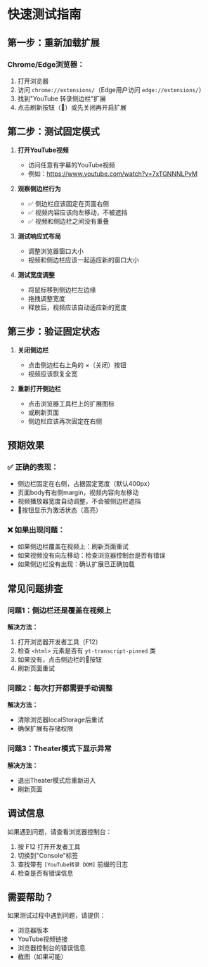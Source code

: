 # 快速测试指南

## 第一步：重新加载扩展

### Chrome/Edge浏览器：
1. 打开浏览器
2. 访问 `chrome://extensions/`（Edge用户访问 `edge://extensions/`）
3. 找到"YouTube 转录侧边栏"扩展
4. 点击刷新按钮（🔄）或先关闭再开启扩展

## 第二步：测试固定模式

1. **打开YouTube视频**
   - 访问任意有字幕的YouTube视频
   - 例如：https://www.youtube.com/watch?v=7xTGNNNLPyM

2. **观察侧边栏行为**
   - ✅ 侧边栏应该固定在页面右侧
   - ✅ 视频内容应该向左移动，不被遮挡
   - ✅ 视频和侧边栏之间没有重叠

3. **测试响应式布局**
   - 调整浏览器窗口大小
   - 视频和侧边栏应该一起适应新的窗口大小

4. **测试宽度调整**
   - 将鼠标移到侧边栏左边缘
   - 拖拽调整宽度
   - 释放后，视频应该自动适应新的宽度

## 第三步：验证固定状态

1. **关闭侧边栏**
   - 点击侧边栏右上角的 ×（关闭）按钮
   - 视频应该恢复全宽

2. **重新打开侧边栏**
   - 点击浏览器工具栏上的扩展图标
   - 或刷新页面
   - 侧边栏应该再次固定在右侧

## 预期效果

### ✅ 正确的表现：
- 侧边栏固定在右侧，占据固定宽度（默认400px）
- 页面body有右侧margin，视频内容向左移动
- 视频播放器宽度自动调整，不会被侧边栏遮挡
- 📌按钮显示为激活状态（高亮）

### ❌ 如果出现问题：
- 如果侧边栏覆盖在视频上：刷新页面重试
- 如果视频没有向左移动：检查浏览器控制台是否有错误
- 如果侧边栏没有出现：确认扩展已正确加载

## 常见问题排查

### 问题1：侧边栏还是覆盖在视频上
**解决方法：**
1. 打开浏览器开发者工具（F12）
2. 检查 `<html>` 元素是否有 `yt-transcript-pinned` 类
3. 如果没有，点击侧边栏的📌按钮
4. 刷新页面重试

### 问题2：每次打开都需要手动调整
**解决方法：**
- 清除浏览器localStorage后重试
- 确保扩展有存储权限

### 问题3：Theater模式下显示异常
**解决方法：**
- 退出Theater模式后重新进入
- 刷新页面

## 调试信息

如果遇到问题，请查看浏览器控制台：
1. 按 F12 打开开发者工具
2. 切换到"Console"标签
3. 查找带有 `[YouTube转录 DOM]` 前缀的日志
4. 检查是否有错误信息

## 需要帮助？

如果测试过程中遇到问题，请提供：
- 浏览器版本
- YouTube视频链接
- 浏览器控制台的错误信息
- 截图（如果可能）

